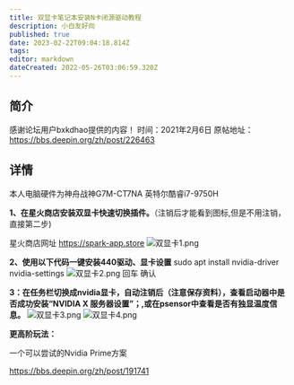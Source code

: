```yaml
---
title: 双显卡笔记本安装N卡闭源驱动教程
description: 小白友好向
published: true
date: 2023-02-22T09:04:18.814Z
tags: 
editor: markdown
dateCreated: 2022-05-26T03:06:59.320Z
---
```


## 简介
感谢论坛用户bxkdhao提供的内容！
时间：2021年2月6日
原帖地址：https://bbs.deepin.org/zh/post/226463

## 详情

本人电脑硬件为神舟战神G7M-CT7NA 英特尔酷睿i7-9750H 

 

**1、在星火商店安装双显卡快速切换插件。**（注销后才能看到图标,但是不用注销，直接第二步)

星火商店网址 https://spark-app.store
![双显卡1.png](/图片存储/双显卡1.png)
 
**2、使用以下代码一键安装440驱动、显卡设置**
sudo apt install nvidia-driver nvidia-settings 
![双显卡2.png](/图片存储/双显卡2.png)
回车 确认

**3：在任务栏切换成nvidia显卡，自动注销后（注意保存资料），查看启动器中是否成功安装“NVIDIA X 服务器设置”；,或在psensor中查看是否有独显温度信息。**
![双显卡3.png](/图片存储/双显卡3.png)
 ![双显卡4.png](/图片存储/双显卡4.png)

**更高阶玩法：**

一个可以尝试的Nvidia Prime方案

https://bbs.deepin.org/zh/post/191741
